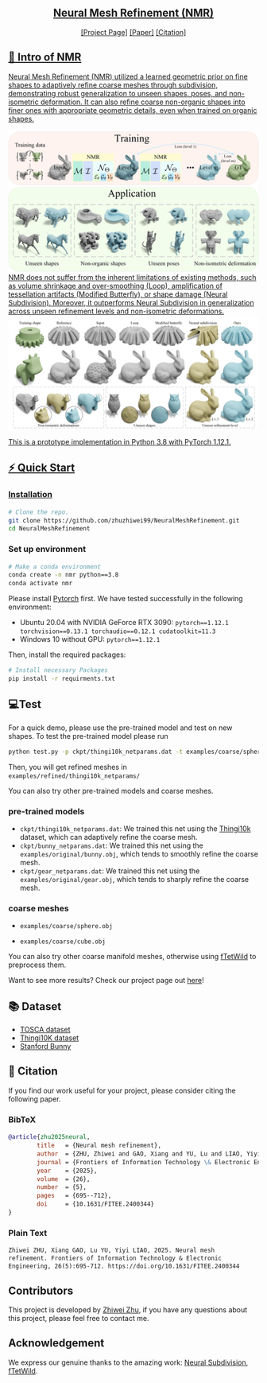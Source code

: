 
<div align="center">
    <h2> <a href="https://arxiv.org/abs/2405.20853">Neural Mesh Refinement (NMR)</a></h2>

<p align="center">
  <a href="https://zhuzhiwei99.github.io/NeuralMeshRefinement/">[Project Page]</a> 
  <a href="https://jzus.zju.edu.cn/iparticle.php?doi=10.1631/FITEE.2400344">[Paper]</a>
  <a href="#-citation">[Citation]
</p>

</div>


## 🏃 Intro of NMR


Neural Mesh Refinement (NMR) utilized a learned geometric prior on fine shapes to adaptively refine coarse meshes through subdivision, demonstrating robust generalization to unseen shapes, poses, and non-isometric deformation. It can also refine coarse non-organic shapes into finer ones with appropriate geometric details, even when trained on organic shapes. 

![Teaser of Neural Mesh Refinement](figures/cover_two_row.jpg)
NMR does not suffer from the inherent limitations of existing methods, such as volume shrinkage and over-smoothing (Loop), amplification of tessellation artifacts (Modified Butterfly), or shape damage (Neural Subdivision). Moreover, it outperforms Neural Subdivision in generalization across unseen refinement levels and non-isometric deformations.
![Comparision to baselines ](figures/Fig1.jpg)

This is a prototype implementation in Python 3.8  with PyTorch 1.12.1.

## ⚡ Quick Start

### Installation

```bash
# Clone the repo.
git clone https://github.com/zhuzhiwei99/NeuralMeshRefinement.git
cd NeuralMeshRefinement
```

### Set up environment


```bash
# Make a conda environment
conda create -n nmr python==3.8
conda activate nmr
```
Please install [Pytorch](https://pytorch.org/get-started/previous-versions/) first. We have tested successfully in the following environment:
- Ubuntu 20.04 with NVIDIA GeForce RTX 3090: `pytorch==1.12.1 torchvision==0.13.1 torchaudio==0.12.1 cudatoolkit=11.3`
- Windows 10 without GPU: `pytorch==1.12.1`

Then, install the required packages:
```bash
# Install necessary Packages 
pip install -r requirments.txt
```

## 💻Test

For a quick demo, please use the pre-trained model and test on new shapes. To test the pre-trained model please run
```bash
python test.py -p ckpt/thingi10k_netparams.dat -t examples/coarse/sphere.obj -ns 3
```

Then, you will get refined meshes in  `examples/refined/thingi10k_netparams/`

You can also try other pre-trained models and coarse meshes.

### pre-trained models

- `ckpt/thingi10k_netparams.dat`: We trained this net using the [Thingi10k](https://ten-thousand-models.appspot.com/) dataset, which can adaptively refine the coarse mesh.
- `ckpt/bunny_netparams.dat`: We trained this net using the `examples/original/bunny.obj`, which tends to smoothly refine the coarse mesh.
- `ckpt/gear_netparams.dat`:  We trained this net using the `examples/original/gear.obj`, which tends to sharply refine the coarse mesh.

### coarse meshes

- `examples/coarse/sphere.obj`

- `examples/coarse/cube.obj`

You can also try other coarse manifold meshes, otherwise using [fTetWild](https://github.com/wildmeshing/fTetWild) to preprocess them.

 Want to see more results? Check our project page out [here](https://zhuzhiwei99.github.io/NeuralMeshRefinement/)!

## 📚 Dataset
- [TOSCA dataset](https://tosca.cs.technion.ac.il/book/resources_data.html)
- [Thingi10K dataset](https://ten-thousand-models.appspot.com/)
- [Stanford Bunny](http://graphics.stanford.edu/pub/3Dscanrep/bunny.tar.gz)

## 📖 Citation
If you find our work useful for your project, please consider citing the following paper.

### BibTeX

```bibtex
@article{zhu2025neural,
        title   = {Neural mesh refinement},
        author  = {ZHU, Zhiwei and GAO, Xiang and YU, Lu and LIAO, Yiyi},
        journal = {Frontiers of Information Technology \& Electronic Engineering},
        year    = {2025},
        volume  = {26},
        number  = {5},
        pages   = {695--712},
        doi     = {10.1631/FITEE.2400344}
}
```
### Plain Text

```Plain Text
Zhiwei ZHU, Xiang GAO, Lu YU, Yiyi LIAO, 2025. Neural mesh refinement. Frontiers of Information Technology & Electronic Engineering, 26(5):695-712. https://doi.org/10.1631/FITEE.2400344
```

## Contributors

This project is developed by [Zhiwei Zhu](zhuzhiwei99@zju.edu.cn), if you have any questions about this project, please feel free to contact me.

## Acknowledgement
We express our genuine thanks to the amazing work: [Neural Subdivision](https://github.com/HTDerekLiu/neuralSubdiv), [fTetWild](https://github.com/wildmeshing/fTetWild).